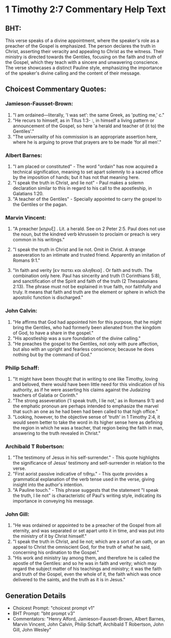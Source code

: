 # 1 Timothy 2:7 Commentary Help Text

## BHT:
This verse speaks of a divine appointment, where the speaker's role as a preacher of the Gospel is emphasized. The person declares the truth in Christ, asserting their veracity and appealing to Christ as the witness. Their ministry is directed towards the Gentiles, focusing on the faith and truth of the Gospel, which they teach with a sincere and unwavering conscience. The verse showcases a distinct Pauline style, emphasizing the importance of the speaker's divine calling and the content of their message.

## Choicest Commentary Quotes:
### Jamieson-Fausset-Brown:
1. "I am ordained—literally, 'I was set': the same Greek, as 'putting me,' c." 
2. "He recurs to himself, as in Titus 1:3- :, in himself a living pattern or announcement of the Gospel, so here 'a herald and teacher of (it to) the Gentiles'." 
3. "The universality of his commission is an appropriate assertion here, where he is arguing to prove that prayers are to be made 'for all men'."

### Albert Barnes:
1. "I am placed or constituted" - The word "ordain" has now acquired a technical signification, meaning to set apart solemnly to a sacred office by the imposition of hands; but it has not that meaning here.
2. "I speak the truth in Christ, and lie not" - Paul makes a solemn declaration similar to this in regard to his call to the apostleship, in Galatians 1:20.
3. "A teacher of the Gentiles" - Specially appointed to carry the gospel to the Gentiles or the pagan.

### Marvin Vincent:
1. "A preacher [κηρυξ] . Lit. a herald. See on 2 Peter 2:5. Paul does not use the noun, but the kindred verb khrussein to proclaim or preach is very common in his writings." 

2. "I speak the truth in Christ and lie not. Omit in Christ. A strange asseveration to an intimate and trusted friend. Apparently an imitation of Romans 9:1." 

3. "In faith and verity [εν πιστει και αληθεια] . Or faith and truth. The combination only here. Paul has sincerity and truth (1 Corinthians 5:8), and sanctification of the Spirit and faith of the truth (2 Thessalonians 2:13). The phrase must not be explained in true faith, nor faithfully and truly. It means that faith and truth are the element or sphere in which the apostolic function is discharged."

### John Calvin:
1. "He affirms that God had appointed him for this purpose, that he might bring the Gentiles, who had formerly been alienated from the kingdom of God, to have a share in the gospel." 
2. "His apostleship was a sure foundation of the divine calling." 
3. "He preaches the gospel to the Gentiles, not only with pure affection, but also with an upright and fearless conscience; because he does nothing but by the command of God."

### Philip Schaff:
1. "It might have been thought that in writing to one like Timothy, loving and beloved, there would have been little need for this vindication of his authority, as if he were asserting his claims against the Judaizing teachers of Galatia or Corinth."
2. "The strong asseveration ('I speak truth, I lie not,' as in Romans 9:1) and the emphatic pronoun are perhaps intended to emphasize the marvel that such an one as he had been had been called to that high office."
3. "Looking, however, to the objective sense of 'truth' in 1 Timothy 2:4, it would seem better to take the word in its higher sense here as defining the region in which he was a teacher, that region being the faith in man, answering to the truth revealed in Christ."

### Archibald T Robertson:
1. "The testimony of Jesus in his self-surrender." - This quote highlights the significance of Jesus' testimony and self-surrender in relation to the verse.
2. "First aorist passive indicative of τιθημ." - This quote provides a grammatical explanation of the verb tense used in the verse, giving insight into the author's intention.
3. "A Pauline touch." - This phrase suggests that the statement "I speak the truth, I lie not" is characteristic of Paul's writing style, indicating its importance in conveying his message.

### John Gill:
1. "He was ordained or appointed to be a preacher of the Gospel from all eternity, and was separated or set apart unto it in time, and was put into the ministry of it by Christ himself." 
2. "I speak the truth in Christ, and lie not; which are a sort of an oath, or an appeal to Christ the omniscient God, for the truth of what he said, concerning his ordination to the Gospel."
3. "His work and ministry lay among them, and therefore he is called the apostle of the Gentiles: and so he was in faith and verity; which may regard the subject matter of his teachings and ministry; it was the faith and truth of the Gospel, even the whole of it, the faith which was once delivered to the saints, and the truth as it is in Jesus."


## Generation Details
- Choicest Prompt: "choicest prompt v1"
- BHT Prompt: "bht prompt v3"
- Commentators: "Henry Alford, Jamieson-Fausset-Brown, Albert Barnes, Marvin Vincent, John Calvin, Philip Schaff, Archibald T Robertson, John Gill, John Wesley"
